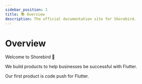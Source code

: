 ```yaml
---
sidebar_position: 1
title: 📚 Overview
description: The official documentation site for Shorebird.
---
```


# Overview

Welcome to Shorebird 👋

We build products to help businesses be successful with Flutter.

Our first product is code push for Flutter.
